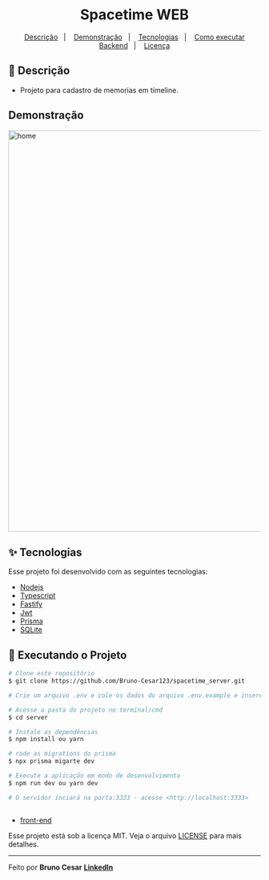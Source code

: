 <h1 align="center">Spacetime WEB</h1>

<p align="center">
  <a href="#-descricao">Descrição</a>&nbsp;&nbsp;&nbsp;|&nbsp;&nbsp;&nbsp;
  <a href="#-demonstração">Demonstração</a>&nbsp;&nbsp;&nbsp;|&nbsp;&nbsp;&nbsp;
  <a href="#-tecnologias">Tecnologias</a>&nbsp;&nbsp;&nbsp;|&nbsp;&nbsp;&nbsp;
  <a href="#-executando-o-projeto">Como executar Backend</a>&nbsp;&nbsp;&nbsp;|&nbsp;&nbsp;&nbsp;
  <a href="#-licença">Licença</a>
</p>

## 📜 Descrição

- Projeto para cadastro de memorias em timeline.

## Demonstração

<img width="800px" alt="home" src="./.github/home.png">

## ✨ Tecnologias

Esse projeto foi desenvolvido com as seguintes tecnologias:

- [Nodejs](https://nodejs.org/en/)
- [Typescript](https://www.typescriptlang.org/)
- [Fastify](https://www.fastify.io/)
- [Jwt](https://jwt.io/)
- [Prisma](https://www.prisma.io/)
- [SQLite](https://www.sqlite.org/)

## 🎲 Executando o Projeto

```bash
# Clone este repositório
$ git clone https://github.com/Bruno-Cesar123/spacetime_server.git

# Crie um arquivo .env e cole os dados do arquivo .env.example e insere seu codigo de autenticação do github.

# Acesse a pasta do projeto no terminal/cmd
$ cd server

# Instale as dependências
$ npm install ou yarn

# rode as migrations do prisma
$ npx prisma migarte dev

# Execute a aplicação em modo de desenvolvimento
$ npm run dev ou yarn dev

# O servidor inciará na porta:3333 - acesse <http://localhost:3333>



```
- [front-end](https://github.com/Bruno-Cesar123/spacetime_web)

Esse projeto está sob a licença MIT. Veja o arquivo [LICENSE](license) para mais detalhes.

---

Feito por **Bruno Cesar** [**LinkedIn**](https://www.linkedin.com/in/bruno-cesar-b0039715a/)